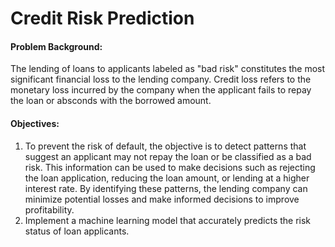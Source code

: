 # Credit Risk Prediction

#### Problem Background:

The lending of loans to applicants labeled as "bad risk" constitutes the most significant financial loss to the lending company. Credit loss refers to the monetary loss incurred by the company when the applicant fails to repay the loan or absconds with the borrowed amount.

#### Objectives:

1. To prevent the risk of default, the objective is to detect patterns that suggest an applicant may not repay the loan or be classified as a bad risk. This information can be used to make decisions such as rejecting the loan application, reducing the loan amount, or lending at a higher interest rate. By identifying these patterns, the lending company can minimize potential losses and make informed decisions to improve profitability.
2. Implement a machine learning model that accurately predicts the risk status of loan applicants.
